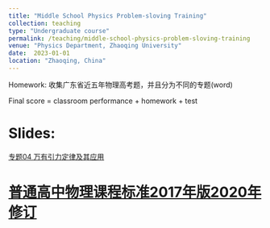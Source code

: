 ```yaml
---
title: "Middle School Physics Problem-sloving Training"
collection: teaching
type: "Undergraduate course"
permalink: /teaching/middle-school-physics-problem-sloving-training
venue: "Physics Department, Zhaoqing University"
date:  2023-01-01 
location: "Zhaoqing, China"
---
```


Homework: 收集广东省近五年物理高考题，并且分为不同的专题(word)

Final score = classroom performance + homework + test

Slides:
====

[专题04 万有引力定律及其应用](https://shuailiu1990.github.io/files/第04讲万有引力定律及其应用.pdf)

[普通高中物理课程标准2017年版2020年修订](https://shuailiu1990.github.io/files/第04讲万有引力定律及其应用.pdf)
====

